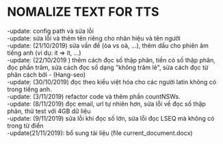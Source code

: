 # NOMALIZE TEXT FOR TTS
-update: config path và sửa lỗi<br>
-update: sửa lỗi và thêm tên riêng cho nhãn hiệu và tên người<br>
-update: (21/10/2019) sửa vấn đề (òa vs oà, ...), thêm dấu cho phiên âm tiếng anh (ví dụ: it => ít, ...)<br>
-update: (22/10/2019 ) thêm cách đọc số thập phân, tiền có số thập phân, đọc phần trăm, sửa cách đọc số dạng "không trăm lẻ", sửa cách đọc từ phân cách bởi - (Hang-seo)<br>
-update: (30/10/2019) đọc theo kiểu việt hóa cho các người latin không có trong tiếng anh.<br>
-update: (3/11/2019) refactor code và thêm phần countNSWs.<br>
-update: (8/11/2019) đọc email, url tự nhiên hơn, sửa lỗi về đọc số thập phân, thử test với 4GB dữ liệu<br>
-update: (9/11/2019) sửa lỗi khi đọc số lớn, sửa lỗi đọc LSEQ mà không có trong từ điển<br>
-update(21/11/2019): bổ sung tài liệu (file current_document.docx)